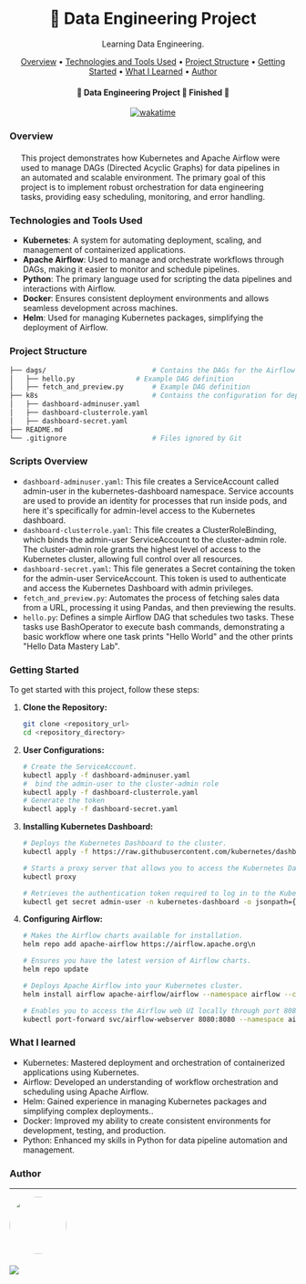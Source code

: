 <h1 align="center">🤖 Data Engineering Project</h1>
<p align="center" id="objetivo">Learning Data Engineering. 
</p> 

<p align="center">
 <a href="#overview">Overview</a> •
 <a href="#features">Technologies and Tools Used</a> •
 <a href="#roadmap">Project Structure</a> • 
 <a href="#started">Getting Started</a> • 
 <a href="#learned">What I Learned</a> •
 <a href="#author">Author</a>
</p>

<h4 align="center"> 
	🚧  Data Engineering Project 🚀 Finished  🚧 
</h4>

<div align="center">
	<a href="https://wakatime.com/badge/user/8028aaab-232d-4832-8b66-f103e1d713b9/project/19e4d374-1f72-4f92-8ff9-385577530404"><img src="https://wakatime.com/badge/user/8028aaab-232d-4832-8b66-f103e1d713b9/project/19e4d374-1f72-4f92-8ff9-385577530404.svg" alt="wakatime"></a>
</div>

### Overview

<div style='margin: 20px' id="overview">
This project demonstrates how Kubernetes and Apache Airflow were used to manage DAGs (Directed Acyclic Graphs) for data pipelines in an automated and scalable environment. The primary goal of this project is to implement robust orchestration for data engineering tasks, providing easy scheduling, monitoring, and error handling.
</div>

### Technologies and Tools Used

<div id="features">

- **Kubernetes**: A system for automating deployment, scaling, and management of containerized applications.
- **Apache Airflow**: Used to manage and orchestrate workflows through DAGs, making it easier to monitor and schedule pipelines.
- **Python**: The primary language used for scripting the data pipelines and interactions with Airflow.
- **Docker**: Ensures consistent deployment environments and allows seamless development across machines.
- **Helm**: Used for managing Kubernetes packages, simplifying the deployment of Airflow.

</div>

<div id="roadmap">

### Project Structure

```bash
├── dags/                          # Contains the DAGs for the Airflow scheduler
│   ├── hello.py	           # Example DAG definition
│   ├── fetch_and_preview.py       # Example DAG definition
├── k8s                            # Contains the configuration for deploying Airflow using Helm
│   ├── dashboard-adminuser.yaml	            
│   ├── dashboard-clusterrole.yaml       
│   ├── dashboard-secret.yaml 
├── README.md                      
└── .gitignore                     # Files ignored by Git

```
</div>

<div id="started">
	

### Scripts Overview

- `dashboard-adminuser.yaml`: This file creates a ServiceAccount called admin-user in the kubernetes-dashboard namespace. Service accounts are used to provide an identity for processes that run inside pods, and here it's specifically for admin-level access to the Kubernetes dashboard.
- `dashboard-clusterrole.yaml`: This file creates a ClusterRoleBinding, which binds the admin-user ServiceAccount to the cluster-admin role. The cluster-admin role grants the highest level of access to the Kubernetes cluster, allowing full control over all resources.
- `dashboard-secret.yaml`: This file generates a Secret containing the token for the admin-user ServiceAccount. This token is used to authenticate and access the Kubernetes Dashboard with admin privileges.
- `fetch_and_preview.py`: Automates the process of fetching sales data from a URL, processing it using Pandas, and then previewing the results.
- `hello.py`: Defines a simple Airflow DAG that schedules two tasks. These tasks use BashOperator to execute bash commands, demonstrating a basic workflow where one task prints "Hello World" and the other prints "Hello Data Mastery Lab".

### Getting Started

To get started with this project, follow these steps:

1. **Clone the Repository:**

   ```bash
   git clone <repository_url>
   cd <repository_directory>
   ```
   
2. **User Configurations:**

   ```bash
   # Create the ServiceAccount.
   kubectl apply -f dashboard-adminuser.yaml
   #  bind the admin-user to the cluster-admin role
   kubectl apply -f dashboard-clusterrole.yaml
   # Generate the token
   kubectl apply -f dashboard-secret.yaml
   ```
3. **Installing Kubernetes Dashboard:**
   
   ```bash
   # Deploys the Kubernetes Dashboard to the cluster.
   kubectl apply -f https://raw.githubusercontent.com/kubernetes/dashboard/v2.7.0/aio/deploy/recommended.yaml

   # Starts a proxy server that allows you to access the Kubernetes Dashboard locally
   kubectl proxy

   # Retrieves the authentication token required to log in to the Kubernetes Dashboard with the admin-user account.
   kubectl get secret admin-user -n kubernetes-dashboard -o jsonpath={".data.token"} | base64 -d
   ```

4. **Configuring Airflow:**

   ```bash
   # Makes the Airflow charts available for installation.
   helm repo add apache-airflow https://airflow.apache.org\n

   # Ensures you have the latest version of Airflow charts.
   helm repo update

   # Deploys Apache Airflow into your Kubernetes cluster.
   helm install airflow apache-airflow/airflow --namespace airflow --create-namespace --debug

   # Enables you to access the Airflow web UI locally through port 8080.
   kubectl port-forward svc/airflow-webserver 8080:8080 --namespace airflow
   ```

</div>

<div id="learned">
	

### What I learned
	
- Kubernetes: Mastered deployment and orchestration of containerized applications using Kubernetes.
- Airflow: Developed an understanding of workflow orchestration and scheduling using Apache Airflow.
- Helm: Gained experience in managing Kubernetes packages and simplifying complex deployments..
- Docker: Improved my ability to create consistent environments for development, testing, and production.
- Python: Enhanced my skills in Python for data pipeline automation and management.

</div>

### Author

---

<!-- <script type="text/javascript" src="https://platform.linkedin.com/badges/js/profile.js" async defer></script> -->

<div align="left" id="author">

<a href="https://github.com/danhenriquex">
  <img src="https://github.com/danhenriquex.png" width="100" height="100" style="border-radius: 50%"/>
</a>

<!-- <div class="LI-profile-badge"  data-version="v1" data-size="medium" data-locale="pt_BR" data-type="vertical" data-theme="dark" data-vanity="danilo-henrique-santana"><a class="LI-simple-link" href='https://br.linkedin.com/in/danilo-henrique-santana?trk=profile-badge'>Danilo Henrique</a></div> -->
</div>

<div style="margin-top: 20px" >
  <a href="https://www.linkedin.com/in/danilo-henrique-480032167/">
    <img  src="https://img.shields.io/badge/LinkedIn-0077B5?style=for-the-badge&logo=linkedin&logoColor=white"/>
  </a>
</div>

